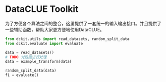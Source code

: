 # DataCLUE Toolkit

为了方便各个算法之间的整合，这里提供了一套统一的输入输出接口。并且提供了一些辅助函数，帮助大家更方便地使用DataCLUE。

```python
from dckit.utils import read_datasets, random_split_data
from dckit.evaluate import evaluate

data = read_datasets()
# TODO 对数据进行处理
data = example_transform(data)

random_split_data(data)
f1 = evaluate()
```
